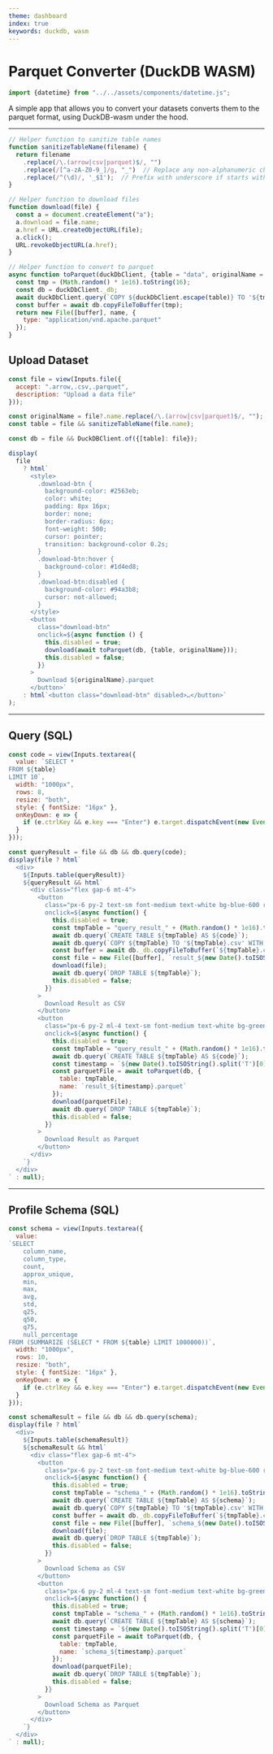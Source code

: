 ```yaml
---
theme: dashboard
index: true
keywords: duckdb, wasm
---
```


# Parquet Converter (DuckDB WASM)

```js
import {datetime} from "../../assets/components/datetime.js";
```

<div class="datetime-container">
  <div id="datetime"></div>
</div>
A simple app that allows you to convert your datasets converts them to the parquet format, using DuckDB-wasm under the hood.

---

```js
// Helper function to sanitize table names
function sanitizeTableName(filename) {
  return filename
    .replace(/\.(arrow|csv|parquet)$/, "")
    .replace(/[^a-zA-Z0-9_]/g, "_")  // Replace any non-alphanumeric chars with underscore
    .replace(/^(\d)/, '_$1');  // Prefix with underscore if starts with number
}

// Helper function to download files
function download(file) {
  const a = document.createElement("a");
  a.download = file.name;
  a.href = URL.createObjectURL(file);
  a.click();
  URL.revokeObjectURL(a.href);
}

// Helper function to convert to parquet
async function toParquet(duckDbClient, {table = "data", originalName = table, name = `${originalName}.parquet`} = {}) {
  const tmp = (Math.random() * 1e16).toString(16);
  const db = duckDbClient._db;
  await duckDbClient.query(`COPY ${duckDbClient.escape(table)} TO '${tmp}' (FORMAT PARQUET, COMPRESSION GZIP)`);
  const buffer = await db.copyFileToBuffer(tmp);
  return new File([buffer], name, {
    type: "application/vnd.apache.parquet"
  });
}
```

## Upload Dataset

```js
const file = view(Inputs.file({
  accept: ".arrow,.csv,.parquet",
  description: "Upload a data file"
}));
```

```js
const originalName = file?.name.replace(/\.(arrow|csv|parquet)$/, "");
const table = file && sanitizeTableName(file.name);
```

```js
const db = file && DuckDBClient.of({[table]: file});
```

```js
display(
  file
    ? html`
      <style>
        .download-btn {
          background-color: #2563eb;
          color: white;
          padding: 8px 16px;
          border: none;
          border-radius: 6px;
          font-weight: 500;
          cursor: pointer;
          transition: background-color 0.2s;
        }
        .download-btn:hover {
          background-color: #1d4ed8;
        }
        .download-btn:disabled {
          background-color: #94a3b8;
          cursor: not-allowed;
        }
      </style>
      <button
        class="download-btn"
        onclick=${async function () {
          this.disabled = true;
          download(await toParquet(db, {table, originalName}));
          this.disabled = false;
        }}
      >
        Download ${originalName}.parquet
      </button>`
    : html`<button class="download-btn" disabled>…</button>`
);
```

<!-- ```js
display(
  file
    ? html`
      <button
         class="px-6 py-2 ml-4 text-sm font-medium text-white bg-green-600 rounded-md hover:bg-green-700 disabled:bg-green-400"
          onclick=${async function () {
          this.disabled = true;
          download(await toParquet(db, {table, originalName}));
          this.disabled = false;
        }}
      >
        Download ${originalName}.parquet
      </button>`
    : html`<button class="download-btn" disabled>…</button>`
);
``` -->

---

## Query (SQL)

```js
const code = view(Inputs.textarea({
  value: `SELECT *
FROM ${table}
LIMIT 10`,
  width: "1000px",
  rows: 8,
  resize: "both",
  style: { fontSize: "16px" },
  onKeyDown: e => {
    if (e.ctrlKey && e.key === "Enter") e.target.dispatchEvent(new Event("input"));
  }
}));
```

```js
const queryResult = file && db && db.query(code);
display(file ? html`
  <div>
    ${Inputs.table(queryResult)}
    ${queryResult && html`
      <div class="flex gap-6 mt-4">
        <button
          class="px-6 py-2 text-sm font-medium text-white bg-blue-600 rounded-md hover:bg-blue-700 disabled:bg-blue-400"
          onclick=${async function() {
            this.disabled = true;
            const tmpTable = "query_result_" + (Math.random() * 1e16).toString(16);
            await db.query(`CREATE TABLE ${tmpTable} AS ${code}`);
            await db.query(`COPY ${tmpTable} TO '${tmpTable}.csv' WITH (FORMAT CSV, HEADER)`);
            const buffer = await db._db.copyFileToBuffer(`${tmpTable}.csv`);
            const file = new File([buffer], `result_${new Date().toISOString().split('T')[0]}_${new Date().toTimeString().split(' ')[0].replace(/:/g, '-')}.csv`, { type: "text/csv" });
            download(file);
            await db.query(`DROP TABLE ${tmpTable}`);
            this.disabled = false;
          }}
        >
          Download Result as CSV
        </button>
        <button
          class="px-6 py-2 ml-4 text-sm font-medium text-white bg-green-600 rounded-md hover:bg-green-700 disabled:bg-green-400"
          onclick=${async function() {
            this.disabled = true;
            const tmpTable = "query_result_" + (Math.random() * 1e16).toString(16);
            await db.query(`CREATE TABLE ${tmpTable} AS ${code}`);
            const timestamp = `${new Date().toISOString().split('T')[0]}_${new Date().toTimeString().split(' ')[0].replace(/:/g, '-')}`;
            const parquetFile = await toParquet(db, {
              table: tmpTable,
              name: `result_${timestamp}.parquet`
            });
            download(parquetFile);
            await db.query(`DROP TABLE ${tmpTable}`);
            this.disabled = false;
          }}
        >
          Download Result as Parquet
        </button>
      </div>
    `}
  </div>
` : null);
```

---

## Profile Schema (SQL)

```js
const schema = view(Inputs.textarea({
  value: 
`SELECT 
    column_name, 
    column_type, 
    count, 
    approx_unique, 
    min, 
    max, 
    avg, 
    std, 
    q25, 
    q50, 
    q75, 
    null_percentage 
FROM (SUMMARIZE (SELECT * FROM ${table} LIMIT 1000000))`,
  width: "1000px",
  rows: 10,
  resize: "both",
  style: { fontSize: "16px" },
  onKeyDown: e => {
    if (e.ctrlKey && e.key === "Enter") e.target.dispatchEvent(new Event("input"));
  }
}));
```

```js
const schemaResult = file && db && db.query(schema);
display(file ? html`
  <div>
    ${Inputs.table(schemaResult)}
    ${schemaResult && html`
      <div class="flex gap-6 mt-4">
        <button
          class="px-6 py-2 text-sm font-medium text-white bg-blue-600 rounded-md hover:bg-blue-700 disabled:bg-blue-400"
          onclick=${async function() {
            this.disabled = true;
            const tmpTable = "schema_" + (Math.random() * 1e16).toString(16);
            await db.query(`CREATE TABLE ${tmpTable} AS ${schema}`);
            await db.query(`COPY ${tmpTable} TO '${tmpTable}.csv' WITH (FORMAT CSV, HEADER)`);
            const buffer = await db._db.copyFileToBuffer(`${tmpTable}.csv`);
            const file = new File([buffer], `schema_${new Date().toISOString().split('T')[0]}_${new Date().toTimeString().split(' ')[0].replace(/:/g, '-')}.csv`, { type: "text/csv" });
            download(file);
            await db.query(`DROP TABLE ${tmpTable}`);
            this.disabled = false;
          }}
        >
          Download Schema as CSV
        </button>
        <button
          class="px-6 py-2 ml-4 text-sm font-medium text-white bg-green-600 rounded-md hover:bg-green-700 disabled:bg-green-400"
          onclick=${async function() {
            this.disabled = true;
            const tmpTable = "schema_" + (Math.random() * 1e16).toString(16);
            await db.query(`CREATE TABLE ${tmpTable} AS ${schema}`);
            const timestamp = `${new Date().toISOString().split('T')[0]}_${new Date().toTimeString().split(' ')[0].replace(/:/g, '-')}`;
            const parquetFile = await toParquet(db, {
              table: tmpTable,
              name: `schema_${timestamp}.parquet`
            });
            download(parquetFile);
            await db.query(`DROP TABLE ${tmpTable}`);
            this.disabled = false;
          }}
        >
          Download Schema as Parquet
        </button>
      </div>
    `}
  </div>
` : null);
```